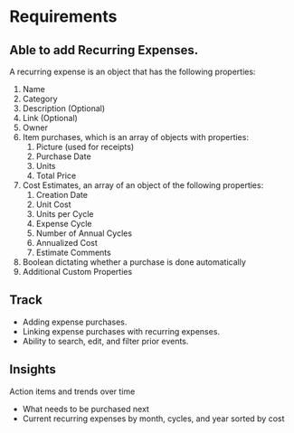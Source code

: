 # Requirements

## Able to add Recurring Expenses.

A recurring expense is an object that has the following properties:

1. Name
2. Category
3. Description (Optional)
4. Link (Optional)
5. Owner
6. Item purchases, which is an array of objects with properties:
   1. Picture (used for receipts)
   2. Purchase Date
   3. Units
   4. Total Price
7. Cost Estimates, an array of an object of the following properties:
   1. Creation Date
   2. Unit Cost
   3. Units per Cycle
   4. Expense Cycle
   5. Number of Annual Cycles
   6. Annualized Cost
   7. Estimate Comments
8. Boolean dictating whether a purchase is done automatically
9. Additional Custom Properties

## Track

* Adding expense purchases.
* Linking expense purchases with recurring expenses.
* Ability to search, edit, and filter prior events.

## Insights

Action items and trends over time

* What needs to be purchased next
* Current recurring expenses by month, cycles, and year sorted by cost
